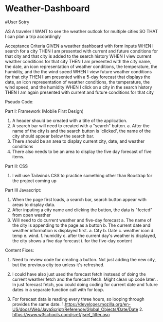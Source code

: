 # Weather-Dashboard


#User Sotry

AS A traveler
I WANT to see the weather outlook for multiple cities
SO THAT I can plan a trip accordingly

Acceptance Criteria
GIVEN a weather dashboard with form inputs
WHEN I search for a city
THEN I am presented with current and future conditions for that city and that city is added to the search history
WHEN I view current weather conditions for that city
THEN I am presented with the city name, the date, an icon representation of weather conditions, the temperature, the humidity, and the the wind speed
WHEN I view future weather conditions for that city
THEN I am presented with a 5-day forecast that displays the date, an icon representation of weather conditions, the temperature, the wind speed, and the humidity
WHEN I click on a city in the search history
THEN I am again presented with current and future conditions for that city

Pseudo Code: 

Part I: Framework (Mobile First Design)
1. A header should be created with a title of the application. 
2. A search bar will need to created with a "search" button.
      a. After the name of the city is and the search button is 'clicked', the name of the city should appear below the search bar.
3. There should be an area to display current city, date, and weather conditions
4. There also needs to be an area to display the five day forecast of five items.

Part II: CSS

1. I will use Tailwinds CSS to practice something other than Boostrap for the project coming up


Part III Javascript: 

1. When the page first loads, a search bar, search button appear with areas to display data. 
2. After inputing a city name and clicking the button, the data is "fected" from open weather
3. Will need to do current weather and five-day forecast
      a. The name of the city is appending to the page as a button
      b. The current date and weather information is displayed first. 
            a. City
            b. Date
            c. weather icon
            d. temp
            e. wind.
            f. humidity
      c. after the current day's weather is displayed, the city shows a five day forecast
         i. for the five-day content 


Content Fixes: 

1. Need to review code for creating a button. Not just adding the new city, but the previous city too unless it's refreshed.


2. I  could have also just used the forecast fetch instsead of doing the current weather fetch and the forecast fetch. Might clean up code later.
        . In just forecast fetch, you could doing coding for current date and future dates in a separate function call with for loop.

3. For forecast data is reading every three hours, so looping through provides the same date.
            1.https://developer.mozilla.org/en-US/docs/Web/JavaScript/Reference/Global_Objects/Date/Date
            2. https://www.w3schools.com/jsref/jsref_filter.asp
            
